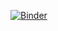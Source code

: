 [![Binder](https://mybinder.org/badge_logo.svg)](https://mybinder.org/v2/gh/mayumiumiu/test/HEAD?labpath=app.ipynb)

